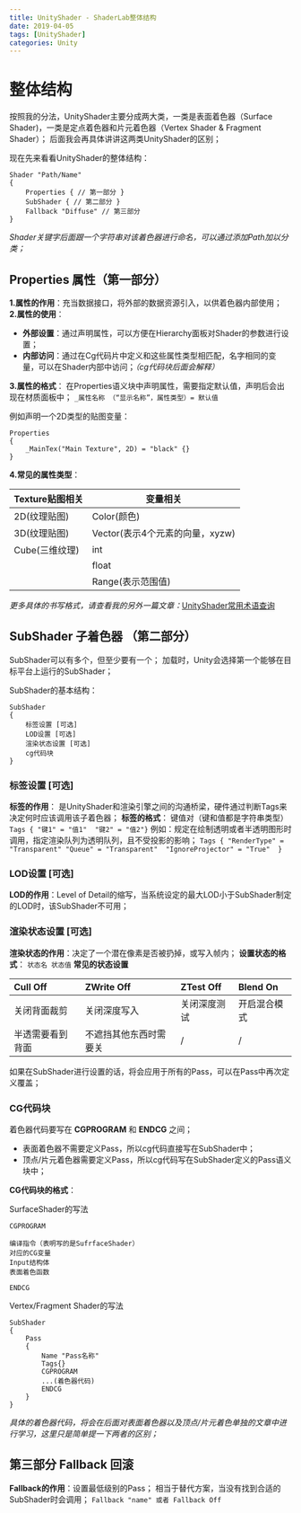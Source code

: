 ```yaml
---
title: UnityShader - ShaderLab整体结构
date: 2019-04-05
tags: [UnityShader]
categories: Unity
---
```


# 整体结构
按照我的分法，UnityShader主要分成两大类，一类是表面着色器（Surface Shader)，一类是定点着色器和片元着色器（Vertex Shader & Fragment Shader）；
后面我会再具体讲讲这两类UnityShader的区别；

现在先来看看UnityShader的整体结构：
```
Shader "Path/Name"
{
    Properties { // 第一部分 }
    SubShader { // 第二部分 }
    Fallback "Diffuse" // 第三部分
}
```
*Shader关键字后面跟一个字符串对该着色器进行命名，可以通过添加Path加以分类；*

## Properties 属性（第一部分）
**1.属性的作用**：充当数据接口，将外部的数据资源引入，以供着色器内部使用；
**2.属性的使用**：
- **外部设置**：通过声明属性，可以方便在Hierarchy面板对Shader的参数进行设置；
- **内部访问**：通过在Cg代码片中定义和这些属性类型相匹配，名字相同的变量，可以在Shader内部中访问；*（cg代码块后面会解释）*

**3.属性的格式**：
在Properties语义块中声明属性，需要指定默认值，声明后会出现在材质面板中；
`_属性名称 （“显示名称”，属性类型）= 默认值`

例如声明一个2D类型的贴图变量：
```
Properties
{
    _MainTex("Main Texture", 2D) = "black" {}
}
```

**4.常见的属性类型**：

| Texture贴图相关  |变量相关|
| ------------ | ------------ |
| 2D(纹理贴图)|Color(颜色)|
|3D(纹理贴图)|Vector(表示4个元素的向量，xyzw)|
|Cube(三维纹理)| int  | 
||  float |
||  Range(表示范围值) |

*更多具体的书写格式，请查看我的另外一篇文章：*[UnityShader常用术语查询](https://ckhongme.github.io/2019/04-10/UnityShader%20-%20UnityShader%E5%B8%B8%E7%94%A8%E6%9C%AF%E8%AF%AD%E6%9F%A5%E8%AF%A2/)

## SubShader 子着色器 （第二部分）
SubShader可以有多个，但至少要有一个；
加载时，Unity会选择第一个能够在目标平台上运行的SubShader；

SubShader的基本结构：
```
SubShader
{
    标签设置 [可选]
    LOD设置 [可选]
    渲染状态设置 [可选]
    cg代码块
}
```

### 标签设置 [可选]

**标签的作用**：
是UnityShader和渲染引擎之间的沟通桥梁，硬件通过判断Tags来决定何时应该调用该子着色器；
**标签的格式**：
键值对（键和值都是字符串类型）
`Tags { "键1" = "值1"  "键2" = "值2"}`
例如：规定在绘制透明或者半透明图形时调用，指定渲染队列为透明队列，且不受投影的影响；
`Tags { "RenderType" = "Transparent" "Queue" = "Transparent"  "IgnoreProjector" = "True"  }`

### LOD设置 [可选]
**LOD的作用**：Level of Detail的缩写，当系统设定的最大LOD小于SubShader制定的LOD时，该SubShader不可用；

### 渲染状态设置 [可选]
**渲染状态的作用**：决定了一个潜在像素是否被扔掉，或写入帧内；
**设置状态的格式**：
`状态名 状态值`
**常见的状态设置**

| Cull Off  | ZWrite Off  | ZTest Off  | Blend On |
| :------------ | :------------ | :------------ | :------------ |
| 关闭背面裁剪  | 关闭深度写入 | 关闭深度测试  | 开启混合模式 |
| 半透需要看到背面 | 不遮挡其他东西时需要关 | / | / |

如果在SubShader进行设置的话，将会应用于所有的Pass，可以在Pass中再次定义覆盖；

### CG代码块
着色器代码要写在 **CGPROGRAM** 和 **ENDCG** 之间；
- 表面着色器不需要定义Pass，所以cg代码直接写在SubShader中；
- 顶点/片元着色器需要定义Pass，所以cg代码写在SubShader定义的Pass语义块中；

**CG代码块的格式**：

SurfaceShader的写法
```
CGPROGRAM

编译指令（表明写的是SufrfaceShader）
对应的CG变量
Input结构体
表面着色函数

ENDCG
```
Vertex/Fragment Shader的写法
```
SubShader
{
	Pass
	{
		Name "Pass名称"
		Tags{}
		CGPROGRAM
		...(着色器代码)
		ENDCG
	}
}
```
*具体的着色器代码，将会在后面对表面着色器以及顶点/片元着色单独的文章中进行学习，这里只是简单提一下两者的区别；*


## 第三部分   Fallback 回滚
**Fallback的作用**：设置最低级别的Pass；
相当于替代方案，当没有找到合适的SubShader时会调用；
`Fallback "name" 或者 Fallback Off`













